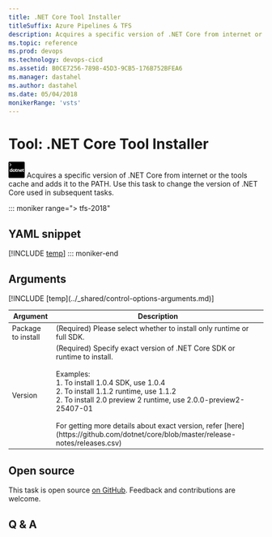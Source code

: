 ```yaml
---
title: .NET Core Tool Installer
titleSuffix: Azure Pipelines & TFS
description: Acquires a specific version of .NET Core from internet or the tools cache and adds it to the PATH. Use this task to change the version of .NET Core used in subsequent tasks.
ms.topic: reference
ms.prod: devops
ms.technology: devops-cicd
ms.assetid: B0CE7256-7898-45D3-9CB5-176B752BFEA6
ms.manager: dastahel
ms.author: dastahel
ms.date: 05/04/2018
monikerRange: 'vsts'
---
```


# Tool: .NET Core Tool Installer

![](_img/dotnetcoreinstaller.png) Acquires a specific version of .NET Core from internet or the tools cache and adds it to the PATH. Use this task to change the version of .NET Core used in subsequent tasks.

::: moniker range="> tfs-2018"
## YAML snippet
[!INCLUDE [temp](../_shared/yaml/DotNetCoreInstallerV0.md)]
::: moniker-end

## Arguments

<table><thead><tr><th>Argument</th><th>Description</th></tr></thead>
<tr><td>Package to install</td><td>(Required) Please select whether to install only runtime or full SDK.</td></tr>
<tr><td>Version</td><td>(Required) Specify exact version of .NET Core SDK or runtime to install.<br/><br/>Examples:<br/>1. To install 1.0.4 SDK, use 1.0.4<br/>2. To install 1.1.2 runtime, use 1.1.2<br/>2. To install 2.0 preview 2 runtime, use 2.0.0-preview2-25407-01<br/><br/>For getting more details about exact version, refer [here](https://github.com/dotnet/core/blob/master/release-notes/releases.csv)</td></tr>
[!INCLUDE [temp](../_shared/control-options-arguments.md)]
</table>

## Open source

This task is open source [on GitHub](https://github.com/Microsoft/vsts-tasks). Feedback and contributions are welcome.

## Q & A

<!-- BEGINSECTION class="md-qanda" -->

<!-- ENDSECTION -->
